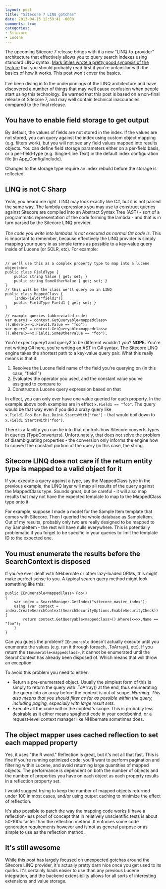 ```yaml
---
layout: post
title: "Sitecore 7 LINQ gotchas"
date: 2013-04-15 12:59:41 -0800
comments: true
categories: 
- Sitecore 
- Lucene
---
```

The upcoming Sitecore 7 release brings with it a new "LINQ-to-provider" architecture that effectively allows you to query search indexes using standard LINQ syntax. <a href="http://markstiles.net/Blog/2013/04/05/linq-to-sitecore.aspx" target="_blank">Mark Stiles wrote a pretty good synopsis of the feature</a> that you should probably read first if you're unfamiliar with the basics of how it works. This post won't cover the basics.<br><br>
I've been diving in to the underpinnings of the LINQ architecture and have discovered a number of things that may well cause confusion when people start using this technology. Be warned that this post is based on a non-final release of Sitecore 7, and may well contain technical inaccuracies compared to the final release.<br><h2>
You have to enable field storage to get output</h2>

By default, the values of fields are not stored in the index. If the values are not stored, you can query against the index using custom object mapping (e.g. filters work), but you will not see any field values mapped into results objects. You can define field storage parameters either on a per-field basis, or a per-field-type (e.g. Single-Line Text) in the default index configuration file (in App_Config/Include).

Changes to the storage type require an index rebuild before the storage is reflected.

## LINQ is not C Sharp
Yeah, you heard me right. LINQ may look exactly like C#, but it is not parsed the same way. The lambda expressions you may use to construct queries against Sitecore are compiled into an Abstract Syntax Tree (AST) - sort of a programmatic representation of the code forming the lambda - and that is in turn parsed by the Sitecore LINQ provider.<br><br><i>The code you write into lambdas is not executed as normal C# code is.</i> This is important to remember, because effectively the LINQ provider is simply mapping your query in as simple terms as possible to a key-value query inside of Lucene (or SOLR, etc). For example:<br><br>

	// we'll use this as a complex property type to map into a lucene object<br>
	public class FieldType {
	    public string Value { get; set; }
	    public string SomeOtherValue { get; set; }
	}
	// this will be the class we'll query on in LINQ
	public class MappedClass {
	    [IndexField("field1")]
	    public FieldType Field1 { get; set; }
	}

	// example queries (abbreviated code)
	var query1 = context.GetQueryable<mappedclass>().Where(x=>x.Field1.Value == "foo");
	var query2 = context.GetQueryable<mappedclass>().Where(x=>x.Field1.SomeOtherValue == "foo");

You'd expect query1 and query2 to be different wouldn't you? <b>NOPE.</b> You're not writing C# here, you're writing an AST in C# syntax. The Sitecore LINQ engine takes the shortest path to a key-value query pair. What this really means is that it:

<ol><li>Resolves the Lucene field name of the field you're querying on (in this case, "field1")</li>
<li>Evaluates the operator you used, and the constant value you've assigned to compare to</li>
<li>Constructs a Lucene query expression based on that</li>
</ol>

In effect, you can only ever have one value queried for each property. In the example above both examples are in effect `x.Field1 == "foo"`. The query would be that way even if you did a crazy query like `x.Field1.Foo.Bar.Baz.Boink.StartsWith("foo")` - that would boil down to `x.Field1.StartsWith("foo")`.

There is a facility you can tie into that controls how Sitecore converts types in queries (TypeConverters). Unfortunately, that does not solve the problem of disambiguating properties - the conversion only informs the engine how to convert the constant portion of the query (in this case, the string.

## Sitecore LINQ does not care if the return entity type is mapped to a valid object for it

If you execute a query against a type, say the MappedClass type in the previous example, the LINQ layer will map all results of the query against the MappedClass type. Sounds great, but be careful - it will also map results that may not have the expected template to map to the MappedClass type onto it.

For example, suppose I made a model for the Sample Item template that comes with Sitecore. Then I queried the whole database as SampleItem. Out of my results, probably only two are really designed to be mapped to my SampleItem - the rest will have nulls everywhere. This is potentially problematic if you forget to be specific in your queries to limit the template ID to the expected one.

## You must enumerate the results before the SearchContext is disposed

If you've ever dealt with NHibernate or other lazy-loaded ORMs, this might make perfect sense to you. A typical search query method might look something like this:

	public IEnumerable<MappedClass> Foo()
	{
	    var index = SearchManager.GetIndex("sitecore_master_index");
	    using (var context = index.CreateSearchContext(SearchSecurityOptions.EnableSecurityCheck)) {
			return context.GetQueryable<mappedclass>().Where(x=>x.Name == "foo");
	    }
	}

Can you guess the problem? `IEnumerable` doesn't actually execute until you enumerate the values (e.g. run it through foreach, .ToArray(), etc). If you return the `IEnumerable<mappedclass>`, it cannot be enumerated until the SearchContext has already been disposed of. Which means that will throw an exception!

To avoid this problem you need to either:

<ul><li>Return a pre-enumerated object. Usually the simplest form of this is simply to return the query with .ToArray() at the end, thus enumerating the query into an array before the context is out of scope. <i>Warning: This also means that you should filter as far as possible within the query, including paging, especially with large result sets.</i></li>
<li>Execute all the code within the context's scope. This is probably less desirable as it either means spaghetti code in your codebehind, or a request-level context manager like NHibernate sometimes does.</li>
</ul>

## The object mapper uses cached reflection to set each mapped property

Yes, it uses "the R word." Reflection is great, but it's not all that fast. This is fine if you're running optimized code: you'll want to perform pagination and filtering within Lucene, and avoid returning large quantities of mapped objects. The performance is dependent on both the number of objects and the number of properties you have on each object as each property results in a reflection property set.

I would suggest trying to keep the number of mapped objects returned under 100 in most cases, and/or using output caching to minimize the effect of reflection.

It's also possible to patch the way the mapping code works (I have a reflection-less proof of concept that in relatively unscientific tests is about 50-100x faster than the reflection method. It enforces some code generation requirements however and is not as general purpose or as simple to use as the reflection method.

## It's still awesome
While this post has largely focused on unexpected gotchas around the Sitecore LINQ provider, it's actually pretty darn nice once you get used to its quirks. It's certainly loads easier to use than any previous Lucene integration, and the backend extensibility allows for all sorts of interesting extensions and value storage.